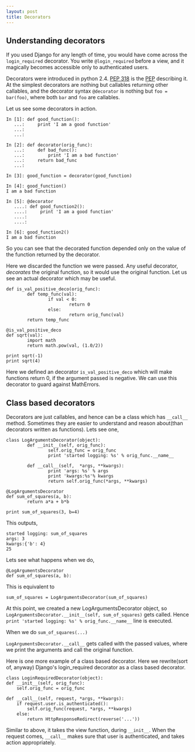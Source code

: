 ```yaml
---
layout: post
title: Decorators
---
```


Understanding decorators
-------------------------
If you used Django for any length of time, you would have come across the
`login_required` decorator. You write `@login_required` before a view, and it
magically becomes accessible only to authenticated users.

Decorators were introduced in python 2.4. [PEP 318](www.python.org/dev/peps/pep-0318/)
is the [PEP](http://www.python.org/dev/peps/) describing it. At
the simplest decorators are nothing but callables returning other callables, and
the decorator syntax `@decorator` is nothing but `foo = bar(foo)`, where both
`bar` and `foo` are callables.

Let us see some decorators in action.

    
    In [1]: def good_function():
       ...:     print 'I am a good function'
       ...:     
       ...:     
    
    In [2]: def decorator(orig_func):
       ...:     def bad_func():
       ...:         print 'I am a bad function'
       ...:     return bad_func
       ...: 
    
    In [3]: good_function = decorator(good_function)
        
    In [4]: good_function()
    I am a bad function
    
    In [5]: @decorator
       ....: def good_function2():
       ....:     print 'I am a good function'
       ....:     
       ....:     
    
    In [6]: good_function2()
    I am a bad function
    
So you can see that the decorated function depended only on the value of the
function returned by the decorator.

Here we discarded the function we were passed. Any useful decorator, _decorates_
the original function, so it would use the original function. Let us see an
actual decorator which may be useful.

    def is_val_positive_deco(orig_func):
            def temp_func(val):
                    if val < 0:
                            return 0
                    else:
                            return orig_func(val)
            return temp_func
    
    @is_val_positive_deco
    def sqrt(val):
            import math
            return math.pow(val, (1.0/2))
            
    print sqrt(-1)
    print sqrt(4)
    
Here we defined an decorator `is_val_positive_deco` which will make functions
return 0, if the argument passed is negative. We can use this decorator to guard
against MathErrors.

Class based decorators
--------------------------

Decorators are just callables, and hence can be a class which has `__call__`
method. Sometimes they are easier to understand and reason about(than decorators
written as functions).
Lets see one,

    class LogArgumentsDecorator(object):
            def __init__(self, orig_func):
                    self.orig_func = orig_func
                    print 'started logging: %s' % orig_func.__name__
                    
            def __call__(self,  *args, **kwargs):
                    print 'args: %s' % args
                    print 'kwargs:%s'% kwargs
                    return self.orig_func(*args, **kwargs)
                    
    @LogArgumentsDecorator		
    def sum_of_squares(a, b):
            return a*a + b*b
    
    print sum_of_squares(3, b=4)
    
This outputs,

    started logging: sum_of_squares
    args: 3
    kwargs:{'b': 4}
    25


Lets see what happens when we do,

    @LogArgumentsDecorator		
    def sum_of_squares(a, b):

This is equivalent to

    sum_of_squares = LogArgumentsDecorator(sum_of_squares)
    
At this point, we created a new LogArgumentsDecorator object, so
`LogArgumentsDecorator.__init__(self, sum_of_squares)` gets called. Hence
`print 'started logging: %s' % orig_func.__name__` line is executed.

When we do `sum_of_squares(...)`

`LogArgumentsDecorator.__call__` gets called with the passed values, where we
print the arguments and call the original function.

Here is one more example of a class based decorator. Here we rewrite(sort of,
anyway) Django's login_required decorator as a class based decorator.

    class LoginRequiredDecorator(object):
	def __init__(self, orig_func):
		self.orig_func = orig_func
	
	def __call__(self, request, *args, **kwargs):
		if request.user.is_authenticated():
			self.orig_func(request, *args, **kwargs)
		else:
			return HttpResponseRedirect(reverse('...'))
                        

Similar to above, it takes the view function, during `__init__`. When the request
comes, `__call__` makes sure that user is authenticated, and takes action
appropriately.




